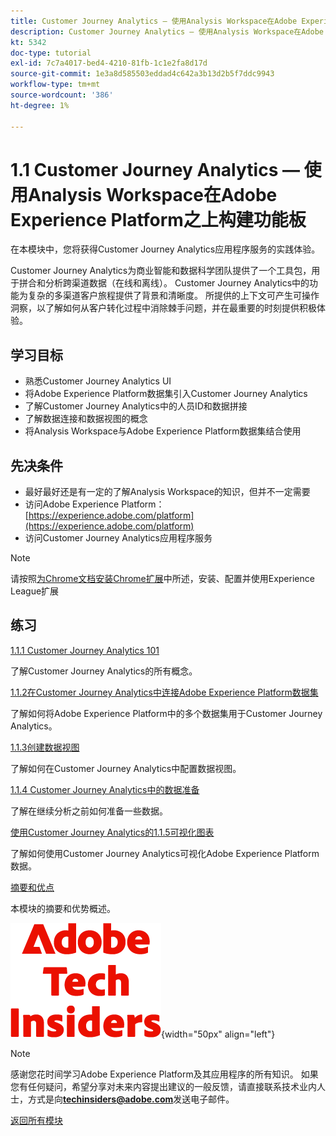 ```yaml
---
title: Customer Journey Analytics — 使用Analysis Workspace在Adobe Experience Platform之上构建功能板
description: Customer Journey Analytics — 使用Analysis Workspace在Adobe Experience Platform之上构建功能板
kt: 5342
doc-type: tutorial
exl-id: 7c7a4017-bed4-4210-81fb-1c1e2fa8d17d
source-git-commit: 1e3a8d585503eddad4c642a3b13d2b5f7ddc9943
workflow-type: tm+mt
source-wordcount: '386'
ht-degree: 1%

---
```


# 1.1 Customer Journey Analytics — 使用Analysis Workspace在Adobe Experience Platform之上构建功能板

在本模块中，您将获得Customer Journey Analytics应用程序服务的实践体验。

Customer Journey Analytics为商业智能和数据科学团队提供了一个工具包，用于拼合和分析跨渠道数据（在线和离线）。 Customer Journey Analytics中的功能为复杂的多渠道客户旅程提供了背景和清晰度。 所提供的上下文可产生可操作洞察，以了解如何从客户转化过程中消除棘手问题，并在最重要的时刻提供积极体验。

## 学习目标

- 熟悉Customer Journey Analytics UI
- 将Adobe Experience Platform数据集引入Customer Journey Analytics
- 了解Customer Journey Analytics中的人员ID和数据拼接
- 了解数据连接和数据视图的概念
- 将Analysis Workspace与Adobe Experience Platform数据集结合使用

## 先决条件

- 最好最好还是有一定的了解Analysis Workspace的知识，但并不一定需要
- 访问Adobe Experience Platform： [https://experience.adobe.com/platform](https://experience.adobe.com/platform)
- 访问Customer Journey Analytics应用程序服务

>[!NOTE]
>
>请按照[为Chrome文档安装Chrome扩展](../../../getting-started/gettingstarted/ex1.md)中所述，安装、配置并使用Experience League扩展

## 练习

[1.1.1 Customer Journey Analytics 101](./ex1.md)

了解Customer Journey Analytics的所有概念。

[1.1.2在Customer Journey Analytics中连接Adobe Experience Platform数据集](./ex2.md)

了解如何将Adobe Experience Platform中的多个数据集用于Customer Journey Analytics。

[1.1.3创建数据视图](./ex3.md)

了解如何在Customer Journey Analytics中配置数据视图。

[1.1.4 Customer Journey Analytics中的数据准备](./ex4.md)

了解在继续分析之前如何准备一些数据。

[使用Customer Journey Analytics的1.1.5可视化图表](./ex5.md)

了解如何使用Customer Journey Analytics可视化Adobe Experience Platform数据。

[摘要和优点](./summary.md)

本模块的摘要和优势概述。

![技术内部人士](./../../../../assets/images/techinsiders.png){width="50px" align="left"}

>[!NOTE]
>
>感谢您花时间学习Adobe Experience Platform及其应用程序的所有知识。 如果您有任何疑问，希望分享对未来内容提出建议的一般反馈，请直接联系技术业内人士，方式是向&#x200B;**techinsiders@adobe.com**&#x200B;发送电子邮件。

[返回所有模块](./../../../../overview.md)
